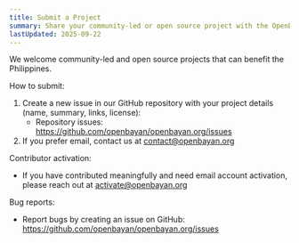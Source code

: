 ```yaml
---
title: Submit a Project
summary: Share your community-led or open source project with the OpenBayan hub.
lastUpdated: 2025-09-22
---
```


We welcome community-led and open source projects that can benefit the Philippines.

How to submit:

1. Create a new issue in our GitHub repository with your project details (name, summary, links, license):
   - Repository issues: https://github.com/openbayan/openbayan.org/issues
2. If you prefer email, contact us at contact@openbayan.org

Contributor activation:

- If you have contributed meaningfully and need email account activation, please reach out at activate@openbayan.org

Bug reports:

- Report bugs by creating an issue on GitHub: https://github.com/openbayan/openbayan.org/issues
